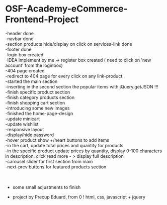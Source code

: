 # OSF-Academy-eCommerce-Frontend-Project<br>
-header done<br>
-navbar done<br>
-section products hide/display on click on services-link done<br>
-footer done<br>
-login box created<br>
-IDEA implement by me -> register box created ( need to click on 'new account' from the loginbox)<br>
-404 page created<br>
-redirect to 404 page for every click on any link-product<br>
-started the main section<br>
-inserting in the second section the popular items with jQuery.getJSON !!!<br>
-finish specific product section<br>
-finish category products section<br>
-finish shopping cart section<br>
-introducing some new images<br>
-finished the home-page-design<br>
-update minicart<br>
-update wishlist<br>
-responsive layout<br>
-display/hide password<br>
-hover product show +/heart buttons to add items<br>
-in the cart, update total prices and quantity for products<br>
-in the specific product update prices by quantity, display 0-100 characters in description, click read more - > display full description<br>
-carousel slider for first section from main<br>
-next-prev buttons for featured products section<br>
<br>
<br>
- some small adjustments to finish
+ project by Precup Eduard, from 0 
! html, css, javascript + jquery
